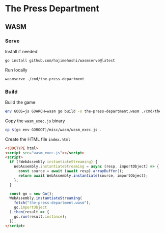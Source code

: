 # The Press Department

## WASM

### Serve

Install if needed

```bash
go install github.com/hajimehoshi/wasmserve@latest
```

Run locally

```bash
wasmserve ./cmd/the-press-department
```

### Build

Build the game

```bash
env GOOS=js GOARCH=wasm go build -o the-press-department.wasm ./cmd/the-press-department
```

Copy the `wasm_exec.js` binary

```bash
cp $(go env GOROOT)/misc/wasm/wasm_exec.js .
```

Create the HTML file `index.html`

```html
<!DOCTYPE html>
<script src="wasm_exec.js"></script>
<script>
  if (!WebAssembly.instantiateStreaming) {
    WebAssembly.instantiateStreaming = async (resp, importObject) => {
      const source = await (await resp).arrayBuffer();
      return await WebAssembly.instantiate(source, importObject);
    };
  }

  const go = new Go();
  WebAssembly.instantiateStreaming(
    fetch("the-press-department.wasm"),
    go.importObject
  ).then(result => {
    go.run(result.instance);
  });
</script>
```
